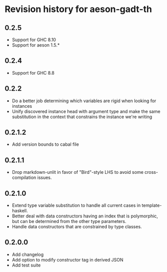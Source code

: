 # Revision history for aeson-gadt-th

## 0.2.5

* Support for GHC 8.10
* Support for aeson 1.5.*

## 0.2.4

* Support for GHC 8.8

## 0.2.2

* Do a better job determining which variables are rigid when looking for instances
* Unify discovered instance head with argument type and make the same substitution in the context that constrains the instance we're writing

## 0.2.1.2

* Add version bounds to cabal file

## 0.2.1.1

* Drop markdown-unlit in favor of "Bird"-style LHS to avoid some cross-compilation issues.

## 0.2.1.0

* Extend type variable substitution to handle all current cases in template-haskell.
* Better deal with data constructors having an index that is polymorphic, but can be determined from the other type parameters.
* Handle data constructors that are constrained by type classes.

## 0.2.0.0

* Add changelog
* Add option to modify constructor tag in derived JSON
* Add test suite
